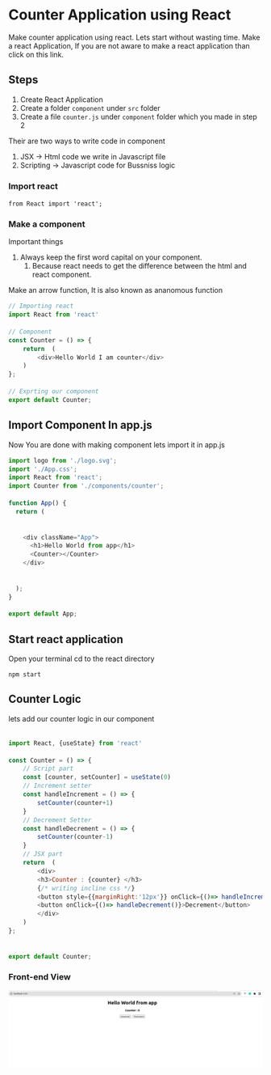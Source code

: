 # Counter Application using React
Make counter application using react. Lets start without wasting time. Make a react Application, If you are not aware to make a react application than click on this link.

## Steps

1. Create React Application
2. Create a folder  ```component``` under ```src``` folder
3. Create a file ```counter.js``` under ```component``` folder which you made in step 2


Their are two ways to write code in component
1. JSX -> Html code we write in Javascript file
2. Scripting -> Javascript code for Bussniss logic


### Import react 

```
from React import 'react';
```

### Make a component

Important things
1. Always keep the first word capital on your component.
    1. Because react needs to get the difference between the html and react component.

Make an arrow function, It is also known as ananomous function
``` javascript
// Importing react
import React from 'react'

// Component
const Counter = () => {
    return  (
        <div>Hello World I am counter</div>
    )
};

// Exprting our component
export default Counter; 
```

## Import Component In app.js
Now You are done with making component lets import it in app.js
```javascript
import logo from './logo.svg';
import './App.css';
import React from 'react';
import Counter from './components/counter';

function App() {
  return (
    
    
    <div className="App">
      <h1>Hello World from app</h1>
      <Counter></Counter>
    </div>

    
  );
}

export default App;

```

## Start react application

Open your terminal
cd to the react directory
```
npm start
```

## Counter Logic
lets add our counter logic in our component

```javascript

import React, {useState} from 'react'

const Counter = () => {
    // Script part
    const [counter, setCounter] = useState(0) 
    // Increment setter
    const handleIncrement = () => {
        setCounter(counter+1)
    }
    // Decrement Setter
    const handleDecrement = () => {
        setCounter(counter-1)
    }
    // JSX part
    return  (
        <div>
        <h3>Counter : {counter} </h3>
        {/* writing incline css */}
        <button style={{marginRight:'12px'}} onClick={()=> handleIncrement()}>increment</button>
        <button onClick={()=> handleDecrement()}>Decrement</button>
        </div>
    )
};


export default Counter;
```


### Front-end View

![Front-end view](../assets/react_app.png)
